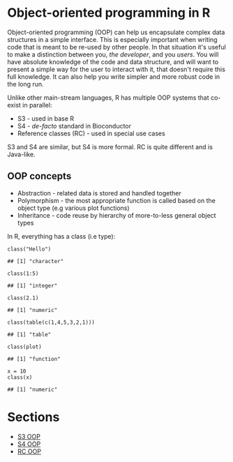 Object-oriented programming in R
================================

Object-oriented programming (OOP) can help us encapsulate complex data
structures in a simple interface. This is especially important when
writing code that is meant to be re-used by other people. In that
situation it's useful to make a distinction between you, *the
developer*, and you *users*. You will have absolute knowledge of the
code and data structure, and will want to present a simple way for the
user to interact with it, that doesn't require this full knowledge. It
can also help you write simpler and more robust code in the long run.

Unlike other main-stream languages, R has multiple OOP systems that
co-exist in parallel:

-   S3 - used in base R
-   S4 - *de-facto* standard in Bioconductor
-   Reference classes (RC) - used in special use cases

S3 and S4 are similar, but S4 is more formal. RC is quite different and
is Java-like.

OOP concepts
------------

-   Abstraction - related data is stored and handled together
-   Polymorphism - the most appropriate function is called based on the
    object type (e.g various plot functions)
-   Inheritance - code reuse by hierarchy of more-to-less general object
    types

In R, everything has a class (i.e type):

    class("Hello")

    ## [1] "character"

    class(1:5)

    ## [1] "integer"

    class(2.1)

    ## [1] "numeric"

    class(table(c(1,4,5,3,2,1)))

    ## [1] "table"

    class(plot)

    ## [1] "function"

    x = 10
    class(x)

    ## [1] "numeric"

Sections
========

-   [S3 OOP](s3.md)
-   [S4 OOP](s4.md)
-   [RC OOP](rc.md)
